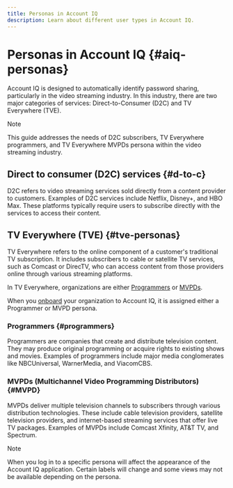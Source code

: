 ```yaml
---
title: Personas in Account IQ
description: Learn about different user types in Account IQ.
---
```

# Personas in Account IQ {#aiq-personas}

Account IQ is designed to automatically identify password sharing, particularly in the video streaming industry. In this industry, there are two major categories of services: Direct-to-Consumer (D2C) and TV Everywhere (TVE).

>[!NOTE]
>
>This guide addresses the needs of D2C subscribers, TV Everywhere programmers, and TV Everywhere MVPDs persona within the video streaming industry.

## Direct to consumer (D2C) services {#d-to-c}

D2C refers to video streaming services sold directly from a content provider to customers. Examples of D2C services include Netflix, Disney+, and HBO Max. These platforms typically require users to subscribe directly with the services to access their content.

## TV Everywhere (TVE) {#tve-personas}

TV Everywhere refers to the online component of a customer's traditional TV subscription. It includes subscribers to cable or satellite TV services, such as Comcast or DirecTV, who can access content from those providers online through various streaming platforms. 

In TV Everywhere, organizations are either [Programmers](/help/accountiq/product-concepts.md#programmer-def) or [MVPDs](/help/accountiq/product-concepts.md#mvpd-def). 

When you [onboard](/help/accountiq/get-started.md) your organization to Account IQ, it is assigned either a Programmer or MVPD persona. 

### Programmers {#programmers}

Programmers are companies that create and distribute television content. They may produce original programming or acquire rights to existing shows and movies. Examples of programmers include major media conglomerates like NBCUniversal, WarnerMedia, and ViacomCBS.

### MVPDs (Multichannel Video Programming Distributors) {#MVPD}

MVPDs deliver multiple television channels to subscribers through various distribution technologies. These include cable television providers, satellite television providers, and internet-based streaming services that offer live TV packages. Examples of MVPDs include Comcast Xfinity, AT&T TV, and Spectrum.

>[!NOTE]
>
> When you log in to a specific persona will affect the appearance of the Account IQ application. Certain labels will change and some views may not be available depending on the persona.


